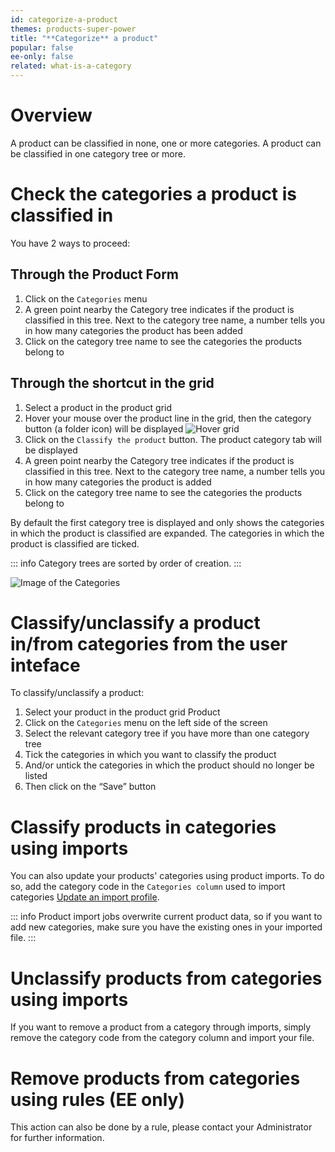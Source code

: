 ```yaml
---
id: categorize-a-product
themes: products-super-power
title: "**Categorize** a product"
popular: false
ee-only: false
related: what-is-a-category
---
```


# Overview

A product can be classified in none, one or more categories. A product can be classified in one category tree or more.

# Check the categories a product is classified in

You have 2 ways to proceed:

## Through the Product Form

1.  Click on the `Categories` menu
1.  A green point nearby the Category tree indicates if the product is classified in this tree. Next to the category tree name, a number tells you in how many categories the product has been added
1.  Click on the category tree name to see the categories the products belong to

## Through the shortcut in the grid

1.  Select a product in the product grid
1.  Hover your mouse over the product line in the grid, then the category button (a folder icon) will be displayed
![Hover grid](../img/Products_GridHover.png)
1.  Click on the `Classify the product` button. The product category tab will be displayed
1.  A green point nearby the Category tree indicates if the product is classified in this tree. Next to the category tree name, a number tells you in how many categories the product is added
1.  Click on the category tree name to see the categories the products belong to

By default the first category tree is displayed and only shows the categories in which the product is classified are expanded. The categories in which the product is classified are ticked.

::: info
Category trees are sorted by order of creation.
:::

![Image of the Categories](../img/Products_PEF6_Category.png)

# Classify/unclassify a product in/from categories from the user inteface

To classify/unclassify a product:
1.  Select your product in the product grid Product
1.  Click on the `Categories` menu on the left side of the screen
1.  Select the relevant category tree if you have more than one category tree
1.  Tick the categories in which you want to classify the product
1.  And/or untick the categories in which the product should no longer be listed
1.  Then click on the “Save” button

# Classify products in categories using imports

You can also update your products' categories using product imports. To do so, add the category code in the `Categories column` used to import categories [Update an import profile](/articles/imports.html#update-an-import-profile).

::: info
Product import jobs overwrite current product data, so if you want to add new categories, make sure you have the existing ones in your imported file.
:::

# Unclassify products from categories using imports

If you want to remove a product from a category through imports, simply remove the category code from the category column and import your file.

# Remove products from categories using rules (EE only)

This action can also be done by a rule, please contact your Administrator for further information.


